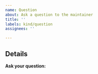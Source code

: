 ```yaml
---
name: Question
about: Ask a question to the maintainer
title: ''
labels: kind/question
assignees: ''

---
```


## Details

**Ask your question:**

<!-- Note: A clear and concise query of what you want to ask. -->

<!-- Besides asking here, you can also ask in the following Discussion board or Discord -->

<!-- Discussion board: https://github.com/k8s-at-home/charts/discussions -->
<!-- Discord: https://discord.gg/sTMX7Vh -->
